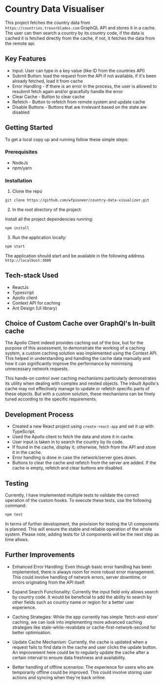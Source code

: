 # Country Data Visualiser

This project fetches the country data from `https://countries.trevorblades.com` GraphQL API and stores it in a cache. The user can then search a country by its country code, if the data is cached it is fetched directly from the cache, if not, it fetches the data from the remote api.

## Key Features

- Input: User can type in a key value (like ID from the countries API)
- Submit Button: load the request from the API if not available, if it's been already fetched, load it from cache
- Error Handling - If there is an error in the process, the user is allowed to resubmit fetch again and/or gracefully handle the error
- Clear Cache - Button to clear cache
- Refetch - Button to refetch from remote system and update cache
- Disable Buttons - Buttons that are irrelevant based on the state are disabled

## Getting Started

To get a local copy up and running follow these simple steps:

### Prerequisites

- NodeJs
- npm/yarn

### Installation

1. Clone the repo

```sh
git clone https://github.com/wfpioneer/country-data-visualizer.git
```

2. In the root directory of the project:

Install all the project dependencies running:

```sh
npm install
```

3. Run the application locally:

```sh
npm start
```

The application should start and be available in the following address `http://localhost:3000`

## Tech-stack Used

- ReactJs
- Typescript
- Apollo client
- Context API for caching
- Ant Design (UI library)

## Choice of Custom Cache over GraphQl's In-built cache

The Apollo Client indeed provides caching out of the box, but for the purpose of this assessment, to demonstrate the working of a caching system, a custom caching solution was implemented using the Context API. This helped in understanding and handling the cache data manually and how it can significantly improve the performance by minimising unnecessary network requests.

This hands-on control over caching mechanisms particularly demonstrates its utility when dealing with complex and nested objects. The inbuilt Apollo's cache may not effectively manage to update or refetch specific parts of these objects. But with a custom solution, these mechanisms can be finely tuned according to the specific requirements.

## Development Process

- Created a new React project using `create-react-app` and set it up with TypeScript.
- Used the Apollo client to fetch the data and store it in cache.
- User input is taken in to search the country by its code.
- If found in the cache, display it; otherwise, fetch from the API and store it in the cache.
- Error handling is done in case the network/server goes down.
- Buttons to clear the cache and refetch from the server are added. If the cache is empty, refetch and clear buttons are disabled.

## Testing

Currently, I have implemented multiple tests to validate the correct operation of the custom hooks. To execute these tests, use the following command:

```sh
npm test
```

In terms of further development, the provision for testing the UI components is planned. This will ensure the stable and reliable operation of the whole system. Please note, adding tests for UI components will be the next step as time allows.

## Further Improvements

- Enhanced Error Handling: Even though basic error handling has been implemented, there is always room for more robust error management. This could involve handling of network errors, server downtime, or errors originating from the API itself.

- Expand Search Functionality: Currently the input field only allows search by country code. It would be beneficial to add the ability to search by other fields such as country name or region for a better user experience.

- Caching Strategies: While the app currently has simple ‘fetch-and-store’ caching, we can look into implementing more advanced caching strategies like stale-while-revalidate or cache-first-network-second for better optimisation.

- Update Cache Mechanism: Currently, the cache is updated when a request fails to find data in the cache and user clicks the update button. An improvement here could be to regularly update the cache after a certain interval to ensure data freshness and availability.

- Better handling of offline scenarios: The experience for users who are temporarily offline could be improved. This could involve storing user actions and syncing when they're back online.
